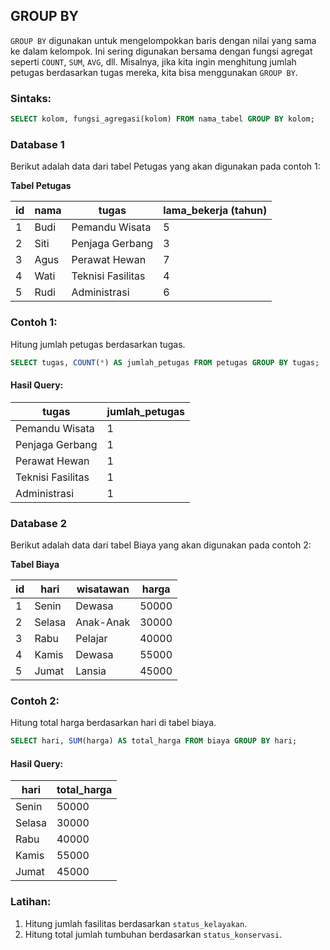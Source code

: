## GROUP BY  
`GROUP BY` digunakan untuk mengelompokkan baris dengan nilai yang sama ke dalam kelompok. Ini sering digunakan bersama dengan fungsi agregat seperti `COUNT`, `SUM`, `AVG`, dll. Misalnya, jika kita ingin menghitung jumlah petugas berdasarkan tugas mereka, kita bisa menggunakan `GROUP BY`.

### Sintaks:
```sql
SELECT kolom, fungsi_agregasi(kolom) FROM nama_tabel GROUP BY kolom;
```

### Database 1

Berikut adalah data dari tabel Petugas yang akan digunakan pada contoh 1:

**Tabel Petugas**

| id | nama | tugas                | lama_bekerja (tahun) |
|----|------|----------------------|----------------------|
| 1  | Budi | Pemandu Wisata       | 5                    |
| 2  | Siti | Penjaga Gerbang      | 3                    |
| 3  | Agus | Perawat Hewan        | 7                    |
| 4  | Wati | Teknisi Fasilitas    | 4                    |
| 5  | Rudi | Administrasi         | 6                    |

### Contoh 1:
Hitung jumlah petugas berdasarkan tugas.
```sql
SELECT tugas, COUNT(*) AS jumlah_petugas FROM petugas GROUP BY tugas;
```

#### Hasil Query:
| tugas            | jumlah_petugas |
| ---------------- | -------------- |
| Pemandu Wisata   | 1              |
| Penjaga Gerbang  | 1              |
| Perawat Hewan    | 1              |
| Teknisi Fasilitas| 1              |
| Administrasi     | 1              |

### Database 2

Berikut adalah data dari tabel Biaya yang akan digunakan pada contoh 2:

**Tabel Biaya**

| id | hari  | wisatawan | harga  |
|----|-------|-----------|--------|
| 1  | Senin | Dewasa    | 50000  |
| 2  | Selasa| Anak-Anak | 30000  |
| 3  | Rabu  | Pelajar   | 40000  |
| 4  | Kamis | Dewasa    | 55000  |
| 5  | Jumat | Lansia    | 45000  |

### Contoh 2:
Hitung total harga berdasarkan hari di tabel biaya.
```sql
SELECT hari, SUM(harga) AS total_harga FROM biaya GROUP BY hari;
```

#### Hasil Query:
| hari   | total_harga |
| ------ | ----------- |
| Senin  | 50000       |
| Selasa | 30000       |
| Rabu   | 40000       |
| Kamis  | 55000       |
| Jumat  | 45000       |

### Latihan:
1. Hitung jumlah fasilitas berdasarkan `status_kelayakan`.
2. Hitung total jumlah tumbuhan berdasarkan `status_konservasi`.
